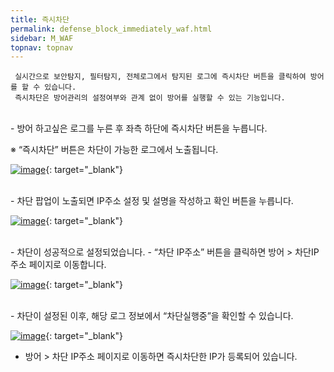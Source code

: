 ```yaml
---
title: 즉시차단
permalink: defense_block_immediately_waf.html
sidebar: M_WAF
topnav: topnav
---
```


     실시간으로 보안탐지, 필터탐지, 전체로그에서 탐지된 로그에 즉시차단 버튼을 클릭하여 방어를 할 수 있습니다.
     즉시차단은 방어관리의 설정여부와 관계 없이 방어를 실행할 수 있는 기능입니다.

<br />
- 방어 하고싶은 로그를 누른 후 좌측 하단에 즉시차단 버튼을 누릅니다.

※ “즉시차단” 버튼은 차단이 가능한 로그에서 노출됩니다.
 
 [![image](/docs/images/Manual/waf/defense/block/1.png)](/docs/images/Manual/waf/defense/block/1.png){: target="_blank"}

<br />
- 차단 팝업이 노출되면 IP주소 설정 및 설명을 작성하고 확인 버튼을 누릅니다.

[![image](/docs/images/Manual/waf/defense/block/2.png)](/docs/images/Manual/waf/defense/block/2.png){: target="_blank"}

<br />
- 차단이 성공적으로 설정되었습니다.
- “차단 IP주소” 버튼을 클릭하면 방어 > 차단IP주소 페이지로 이동합니다.

 [![image](/docs/images/Manual/waf/defense/block/3.png)](/docs/images/Manual/waf/defense/block/3.png){: target="_blank"}

<br />
- 차단이 설정된 이후, 해당 로그 정보에서 “차단실행중”을 확인할 수 있습니다.

 [![image](/docs/images/Manual/waf/defense/block/4.png)](/docs/images/Manual/waf/defense/block/4.png){: target="_blank"}

- 방어 > 차단 IP주소 페이지로 이동하면 즉시차단한 IP가 등록되어 있습니다.